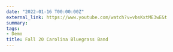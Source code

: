 ```yaml
---
date: "2022-01-16 T00:00:00Z"
external_link: https://www.youtube.com/watch?v=vbsKxtME3wE&t
summary: 
tags:
- Demo
title: Fall 20 Carolina Bluegrass Band
--- 
```

